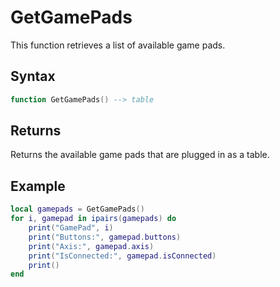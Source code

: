 # GetGamePads

This function retrieves a list of available game pads.

## Syntax

```lua
function GetGamePads() --> table
```

## Returns

Returns the available game pads that are plugged in as a table.

## Example

```lua
local gamepads = GetGamePads()
for i, gamepad in ipairs(gamepads) do
    print("GamePad", i)
    print("Buttons:", gamepad.buttons)
    print("Axis:", gamepad.axis)
    print("IsConnected:", gamepad.isConnected)
    print()
end
```